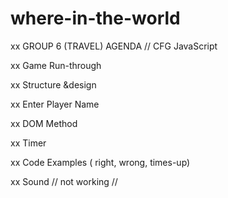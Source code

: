 # where-in-the-world

xx GROUP 6 (TRAVEL) AGENDA ​// CFG JavaScript 

xx Game Run-through​

xx Structure &design  ​

xx Enter Player Name ​

xx DOM Method ​

xx Timer ​

xx Code Examples ( right, wrong, times-up)​

xx Sound​ // not working // 
